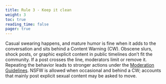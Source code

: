 ```yaml
---
title: Rule 3 - Keep it clean
weight: 3
toc: true
reading_time: false
pager: true
---
```


Casual swearing happens, and mature humor is fine when it adds to the conversation and sits behind a Content Warning (CW). Obscene slurs, shock posts, or graphic explicit content in public timelines don’t fit the community. If a post crosses the line, moderators limit or remove it. Repeating the behavior leads to stronger actions under the [Moderation Guidelines](/docs/policies/moderation-guidelines/). NSFW is allowed when occasional and behind a CW; accounts that mainly post explicit sexual content may be asked to move.
